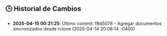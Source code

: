## 🕒 Historial de Cambios
- **2025-04-15 00:21:25**: Último commit: f8d5078 - Agregar documentos sincronizados desde rclone (2025-04-14 20:06:14 -0400)

